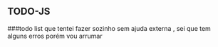 ## TODO-JS
###todo list que tentei fazer sozinho sem ajuda externa , sei que tem alguns erros porém vou arrumar
